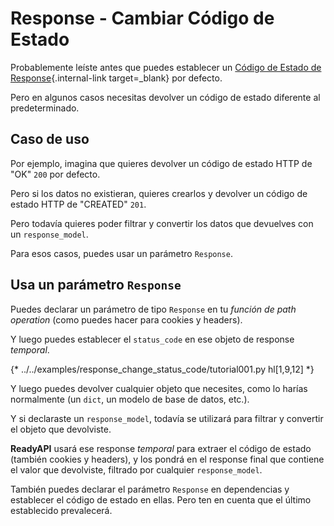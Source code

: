 # Response - Cambiar Código de Estado

Probablemente leíste antes que puedes establecer un [Código de Estado de Response](../tutorial/response-status-code.md){.internal-link target=_blank} por defecto.

Pero en algunos casos necesitas devolver un código de estado diferente al predeterminado.

## Caso de uso

Por ejemplo, imagina que quieres devolver un código de estado HTTP de "OK" `200` por defecto.

Pero si los datos no existieran, quieres crearlos y devolver un código de estado HTTP de "CREATED" `201`.

Pero todavía quieres poder filtrar y convertir los datos que devuelves con un `response_model`.

Para esos casos, puedes usar un parámetro `Response`.

## Usa un parámetro `Response`

Puedes declarar un parámetro de tipo `Response` en tu *función de path operation* (como puedes hacer para cookies y headers).

Y luego puedes establecer el `status_code` en ese objeto de response *temporal*.

{* ../../examples/response_change_status_code/tutorial001.py hl[1,9,12] *}

Y luego puedes devolver cualquier objeto que necesites, como lo harías normalmente (un `dict`, un modelo de base de datos, etc.).

Y si declaraste un `response_model`, todavía se utilizará para filtrar y convertir el objeto que devolviste.

**ReadyAPI** usará ese response *temporal* para extraer el código de estado (también cookies y headers), y los pondrá en el response final que contiene el valor que devolviste, filtrado por cualquier `response_model`.

También puedes declarar el parámetro `Response` en dependencias y establecer el código de estado en ellas. Pero ten en cuenta que el último establecido prevalecerá.
